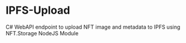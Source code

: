 # IPFS-Upload
C# WebAPI endpoint to upload NFT image and metadata to IPFS using NFT.Storage NodeJS Module
